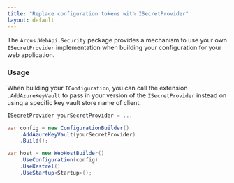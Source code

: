 ```yaml
---
title: "Replace configuration tokens with ISecretProvider"
layout: default
---
```


The `Arcus.WebApi.Security` package provides a mechanism to use your own `ISecretProvider` implementation when building your configuration for your web application.

### Usage

When building your `IConfiguration`, you can call the extension `.AddAzureKeyVault` to pass in your version of the `ISecretProvider` instead on using a specific key vault store name of client.

```csharp
ISecretProvider yourSecretProvider = ...

var config = new ConfigurationBuilder()
    .AddAzureKeyVault(yourSecretProvider)
    .Build();

var host = new WebHostBuilder()
    .UseConfiguration(config)
    .UseKestrel()
    .UseStartup<Startup>();
```